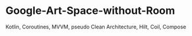 # Google-Art-Space-without-Room
Kotlin, Coroutines, MVVM, pseudo Clean Architecture, Hilt, Coil, Compose
